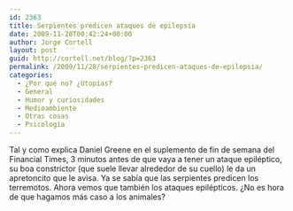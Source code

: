 ```yaml
---
id: 2363
title: Serpientes predicen ataques de epilepsia
date: 2009-11-28T00:42:24+00:00
author: Jorge Cortell
layout: post
guid: http://cortell.net/blog/?p=2363
permalink: /2009/11/28/serpientes-predicen-ataques-de-epilepsia/
categories:
  - ¿Por qué no? ¿Utopías?
  - General
  - Humor y curiosidades
  - Medioambiente
  - Otras cosas
  - Psicología
---
```

Tal y como explica Daniel Greene en el suplemento de fin de semana del Financial Times, 3 minutos antes de que vaya a tener un ataque epiléptico, su boa constrictor (que suele llevar alrededor de su cuello) le da un apretoncito que le avisa. Ya se sabía que las serpientes predicen los terremotos. Ahora vemos que también los ataques epilépticos. ¿No es hora de que hagamos más caso a los animales?